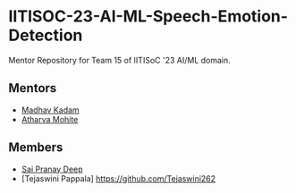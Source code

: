 # IITISOC-23-AI-ML-Speech-Emotion-Detection
Mentor Repository for Team 15 of IITISoC '23 AI/ML domain.

## Mentors

- [Madhav Kadam](https://github.com/madhaviit)
- [Atharva Mohite](https://github.com/atharva-mohite)

## Members
- [Sai Pranay Deep](https://github.com/saipranaydeep)
- [Tejaswini Pappala]
https://github.com/Tejaswini262
